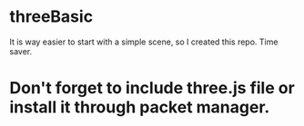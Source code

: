 # threeBasic
It is way easier to start with a simple scene, so I created this repo. Time saver.
# Don't forget to include three.js file or install it through packet manager.
